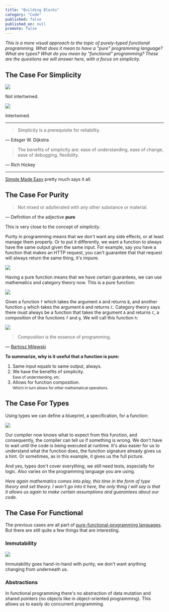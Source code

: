```yaml
---
title: "Building Blocks"
category: "Code"
published: false
published_on: null
promote: false
---
```



_This is a more visual approach to the topic of purely-typed functional programming. What does it mean to have a "pure" programming language? What are types? What do you mean by "functional" programming? These are the questions we will answer here, with a focus on simplicity._



## The Case For Simplicity

![](/images/fp/simple.png)

Not intertwined.

![](/images/fp/complex.png)

Intertwined.

---

> Simplicity is a prerequisite for reliability.

— Edsger W. Dijkstra

> The benefits of simplicity are: ease of understanding, ease of change, ease of debugging, flexibility.

— Rich Hickey

---

[Simple Made Easy](https://www.infoq.com/presentations/Simple-Made-Easy) pretty much says it all.



## The Case For Purity

> Not mixed or adulterated with any other substance or material.

— Definition of the adjective __pure__

This is very close to the concept of _simplicity_.

Purity in programming means that we don't want any side effects, or at least manage them properly. Or to put it differently, we want a function to always have the same output given the same input. For example, say you have a function that makes an HTTP request, you can't guarantee that that request will always return the same thing, it's impure.

![](/images/fp/impure-function.png)

Having a pure function means that we have certain guarantees, we can use mathematics and category theory now. This is a pure function:

![](/images/fp/pure-function-1.png)

Given a function `f` which takes the argument `A` and returns `B`, and another function `g` which takes the argument `B` and returns `C`. Category theory says there must always be a function that takes the argument `A` and returns `C`, a composition of the functions `f` and `g`. We will call this function `h`:

![](/images/fp/pure-function-2.png)

> Composition is the essence of programming.

— [Bartosz Milewski](https://bartoszmilewski.com/2014/11/04/category-the-essence-of-composition/)

__To summarize, why is it useful that a function is pure:__
1. Same input equals to same output, always.
2. We have the benefits of simplicity.  
   <small>Ease of understanding, etc.</small>
3. Allows for function composition.  
   <small>Which in turn allows for other mathematical operations.</small>



## The Case For Types

Using types we can define a blueprint, a specification, for a function:

![](/images/fp/types.png)

Our compiler now knows what to expect from this function, and consequently, the compiler can tell us if something is wrong. We don't have to wait until the code is being executed at runtime. It's also easier for us to understand what the function does, the function signature already gives us a hint. Or sometimes, as in this example, it gives us the full picture.

And yes, types don't cover everything, we still need tests, especially for logic. Also varies on the programming language you are using.

_Here again mathematics comes into play, this time in the form of type theory and set theory. I won't go into it here, the only thing I will say is that it allows us again to make certain assumptions and guarantees about our code._



## The Case For Functional

The previous cases are all part of [pure-functional-programming languages](https://en.wikipedia.org/wiki/List_of_programming_languages_by_type#Pure). But there are still quite a few things that are interesting.


### Immutability

![](/images/fp/immutability.png)

Immutability goes hand-in-hand with purity,
we don't want anything changing from underneath us.


### Abstractions

In functional programming there's no abstraction of data mutation
and shared pointers (no objects like in object-oriented programming).
This allows us to easily do concurrent programming.
